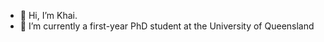 - 👋 Hi, I’m Khai.
- 🌱 I’m currently a first-year PhD student at the University of Queensland

<!---
khaitran22/khaitran22 is a ✨ special ✨ repository because its `README.md` (this file) appears on your GitHub profile.
You can click the Preview link to take a look at your changes.
--->
